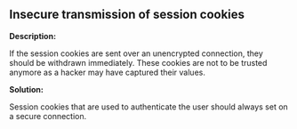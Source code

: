 
Insecure transmission of session cookies
-------

**Description:**

If the session cookies are sent over an unencrypted connection, 
they should be withdrawn immediately. 
These cookies are not to be trusted anymore as a hacker may have captured their values.


**Solution:**

Session cookies that are used to authenticate the user should always set on a 
secure connection.
	